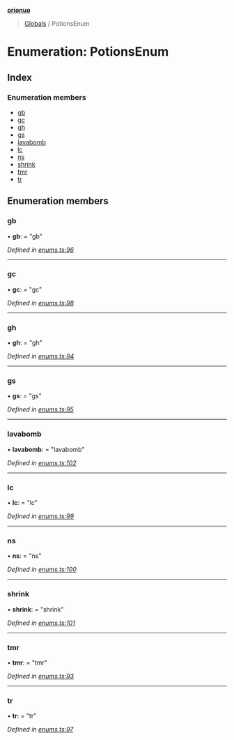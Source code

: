**[orionuo](../README.md)**

> [Globals](../globals.md) / PotionsEnum

# Enumeration: PotionsEnum

## Index

### Enumeration members

* [gb](potionsenum.md#gb)
* [gc](potionsenum.md#gc)
* [gh](potionsenum.md#gh)
* [gs](potionsenum.md#gs)
* [lavabomb](potionsenum.md#lavabomb)
* [lc](potionsenum.md#lc)
* [ns](potionsenum.md#ns)
* [shrink](potionsenum.md#shrink)
* [tmr](potionsenum.md#tmr)
* [tr](potionsenum.md#tr)

## Enumeration members

### gb

•  **gb**:  = "gb"

*Defined in [enums.ts:96](https://github.com/msviha/orionuo/blob/8c76826/src/enums.ts#L96)*

___

### gc

•  **gc**:  = "gc"

*Defined in [enums.ts:98](https://github.com/msviha/orionuo/blob/8c76826/src/enums.ts#L98)*

___

### gh

•  **gh**:  = "gh"

*Defined in [enums.ts:94](https://github.com/msviha/orionuo/blob/8c76826/src/enums.ts#L94)*

___

### gs

•  **gs**:  = "gs"

*Defined in [enums.ts:95](https://github.com/msviha/orionuo/blob/8c76826/src/enums.ts#L95)*

___

### lavabomb

•  **lavabomb**:  = "lavabomb"

*Defined in [enums.ts:102](https://github.com/msviha/orionuo/blob/8c76826/src/enums.ts#L102)*

___

### lc

•  **lc**:  = "lc"

*Defined in [enums.ts:99](https://github.com/msviha/orionuo/blob/8c76826/src/enums.ts#L99)*

___

### ns

•  **ns**:  = "ns"

*Defined in [enums.ts:100](https://github.com/msviha/orionuo/blob/8c76826/src/enums.ts#L100)*

___

### shrink

•  **shrink**:  = "shrink"

*Defined in [enums.ts:101](https://github.com/msviha/orionuo/blob/8c76826/src/enums.ts#L101)*

___

### tmr

•  **tmr**:  = "tmr"

*Defined in [enums.ts:93](https://github.com/msviha/orionuo/blob/8c76826/src/enums.ts#L93)*

___

### tr

•  **tr**:  = "tr"

*Defined in [enums.ts:97](https://github.com/msviha/orionuo/blob/8c76826/src/enums.ts#L97)*
